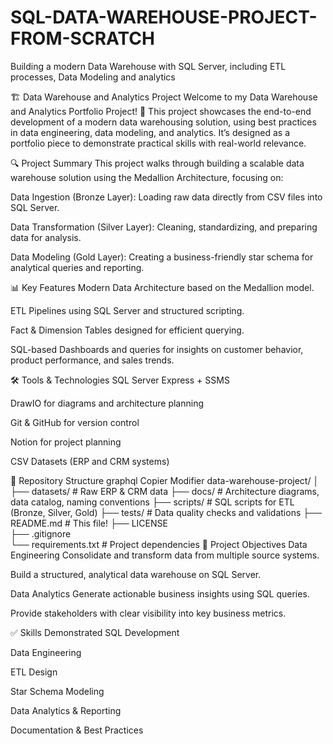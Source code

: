 # SQL-DATA-WAREHOUSE-PROJECT-FROM-SCRATCH
Building a modern Data Warehouse with SQL Server, including ETL processes, Data Modeling and analytics

🏗️ Data Warehouse and Analytics Project
Welcome to my Data Warehouse and Analytics Portfolio Project! 🚀
This project showcases the end-to-end development of a modern data warehousing solution, using best practices in data engineering, data modeling, and analytics. It’s designed as a portfolio piece to demonstrate practical skills with real-world relevance.

🔍 Project Summary
This project walks through building a scalable data warehouse solution using the Medallion Architecture, focusing on:

Data Ingestion (Bronze Layer): Loading raw data directly from CSV files into SQL Server.

Data Transformation (Silver Layer): Cleaning, standardizing, and preparing data for analysis.

Data Modeling (Gold Layer): Creating a business-friendly star schema for analytical queries and reporting.

📊 Key Features
Modern Data Architecture based on the Medallion model.

ETL Pipelines using SQL Server and structured scripting.

Fact & Dimension Tables designed for efficient querying.

SQL-based Dashboards and queries for insights on customer behavior, product performance, and sales trends.

🛠️ Tools & Technologies
SQL Server Express + SSMS

DrawIO for diagrams and architecture planning

Git & GitHub for version control

Notion for project planning

CSV Datasets (ERP and CRM systems)

📁 Repository Structure
graphql
Copier
Modifier
data-warehouse-project/
│
├── datasets/               # Raw ERP & CRM data
├── docs/                   # Architecture diagrams, data catalog, naming conventions
├── scripts/                # SQL scripts for ETL (Bronze, Silver, Gold)
├── tests/                  # Data quality checks and validations
├── README.md               # This file!
├── LICENSE                 
├── .gitignore              
└── requirements.txt        # Project dependencies
🎯 Project Objectives
Data Engineering
Consolidate and transform data from multiple source systems.

Build a structured, analytical data warehouse on SQL Server.

Data Analytics
Generate actionable business insights using SQL queries.

Provide stakeholders with clear visibility into key business metrics.

✅ Skills Demonstrated
SQL Development

Data Engineering

ETL Design

Star Schema Modeling

Data Analytics & Reporting

Documentation & Best Practices
